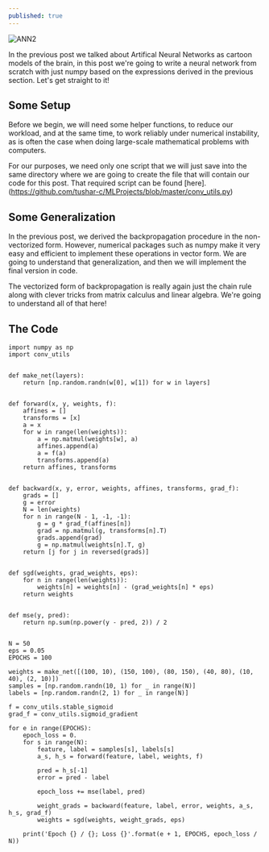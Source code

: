 ```yaml
---
published: true
---
```


![ANN2]({{site.baseurl}}/images/brain.jpg)

In the previous post we talked about Artifical Neural Networks as cartoon models of the brain, in this post we're going to write a neural network from scratch with just numpy based on the expressions derived in the previous section. Let's get straight to it!


## Some Setup

Before we begin, we will need some helper functions, to reduce our workload, and at the same time, to work reliably under numerical instability, as is often the case when doing large-scale mathematical problems with computers.

For our purposes, we need only one script that we will just save into the same directory where we are going to create the file that will contain our code for this post. That required script can be found [here].(https://github.com/tushar-c/MLProjects/blob/master/conv_utils.py)

## Some Generalization

In the previous post, we derived the backpropagation procedure in the non-vectorized form. However, numerical packages such as numpy make it very easy and efficient to implement these operations in vector form. We are going to understand that generalization, and then we will implement the final version in code.

The vectorized form of backpropagation is really again just the chain rule along with clever tricks from matrix calculus and linear algebra. We're going to understand all of that here!

## The Code

```
import numpy as np 
import conv_utils


def make_net(layers):
    return [np.random.randn(w[0], w[1]) for w in layers]


def forward(x, y, weights, f):
    affines = []
    transforms = [x]
    a = x 
    for w in range(len(weights)):
        a = np.matmul(weights[w], a)
        affines.append(a)
        a = f(a)
        transforms.append(a)
    return affines, transforms


def backward(x, y, error, weights, affines, transforms, grad_f):
    grads = []
    g = error
    N = len(weights)
    for n in range(N - 1, -1, -1):
        g = g * grad_f(affines[n])
        grad = np.matmul(g, transforms[n].T)
        grads.append(grad)
        g = np.matmul(weights[n].T, g)
    return [j for j in reversed(grads)]


def sgd(weights, grad_weights, eps):
    for n in range(len(weights)):
        weights[n] = weights[n] - (grad_weights[n] * eps)
    return weights


def mse(y, pred):
    return np.sum(np.power(y - pred, 2)) / 2


N = 50
eps = 0.05
EPOCHS = 100

weights = make_net([(100, 10), (150, 100), (80, 150), (40, 80), (10, 40), (2, 10)])
samples = [np.random.randn(10, 1) for _ in range(N)]
labels = [np.random.randn(2, 1) for _ in range(N)]

f = conv_utils.stable_sigmoid
grad_f = conv_utils.sigmoid_gradient

for e in range(EPOCHS):
    epoch_loss = 0.
    for s in range(N):
        feature, label = samples[s], labels[s]
        a_s, h_s = forward(feature, label, weights, f)

        pred = h_s[-1]
        error = pred - label

        epoch_loss += mse(label, pred)

        weight_grads = backward(feature, label, error, weights, a_s, h_s, grad_f)
        weights = sgd(weights, weight_grads, eps)

    print('Epoch {} / {}; Loss {}'.format(e + 1, EPOCHS, epoch_loss / N))

```

